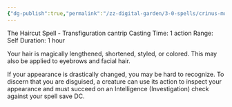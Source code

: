 ```yaml
---
{"dg-publish":true,"permalink":"/zz-digital-garden/3-0-spells/crinus-muto/"}
---
```


The Haircut Spell - Transfiguration cantrip
Casting Time: 1 action
Range: Self
Duration: 1 hour

Your hair is magically lengthened, shortened, styled, or colored. This may also be applied to eyebrows and facial hair.

If your appearance is drastically changed, you may be hard to recognize. To discern that you are disguised, a creature can use its action to inspect your appearance and must succeed on an Intelligence (Investigation) check against your spell save DC.